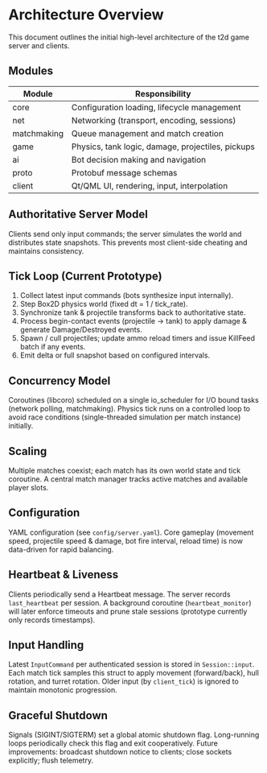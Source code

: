# Architecture Overview

This document outlines the initial high-level architecture of the t2d game server and clients.

## Modules
| Module | Responsibility |
|--------|----------------|
| core | Configuration loading, lifecycle management |
| net | Networking (transport, encoding, sessions) |
| matchmaking | Queue management and match creation |
| game | Physics, tank logic, damage, projectiles, pickups |
| ai | Bot decision making and navigation |
| proto | Protobuf message schemas |
| client | Qt/QML UI, rendering, input, interpolation |

## Authoritative Server Model
Clients send only input commands; the server simulates the world and distributes state snapshots. This prevents most client-side cheating and maintains consistency.

## Tick Loop (Current Prototype)
1. Collect latest input commands (bots synthesize input internally).
2. Step Box2D physics world (fixed dt = 1 / tick_rate).
3. Synchronize tank & projectile transforms back to authoritative state.
4. Process begin-contact events (projectile → tank) to apply damage & generate Damage/Destroyed events.
5. Spawn / cull projectiles; update ammo reload timers and issue KillFeed batch if any events.
6. Emit delta or full snapshot based on configured intervals.

## Concurrency Model
Coroutines (libcoro) scheduled on a single io_scheduler for I/O bound tasks (network polling, matchmaking). Physics tick runs on a controlled loop to avoid race conditions (single-threaded simulation per match instance) initially.

## Scaling
Multiple matches coexist; each match has its own world state and tick coroutine. A central match manager tracks active matches and available player slots.

## Configuration
YAML configuration (see `config/server.yaml`). Core gameplay (movement speed, projectile speed & damage, bot fire interval, reload time) is now data-driven for rapid balancing.

## Heartbeat & Liveness
Clients periodically send a Heartbeat message. The server records `last_heartbeat` per session. A background coroutine (`heartbeat_monitor`) will later enforce timeouts and prune stale sessions (prototype currently only records timestamps).

## Input Handling
Latest `InputCommand` per authenticated session is stored in `Session::input`. Each match tick samples this struct to apply movement (forward/back), hull rotation, and turret rotation. Older input (by `client_tick`) is ignored to maintain monotonic progression.

## Graceful Shutdown
Signals (SIGINT/SIGTERM) set a global atomic shutdown flag. Long-running loops periodically check this flag and exit cooperatively. Future improvements: broadcast shutdown notice to clients; close sockets explicitly; flush telemetry.
